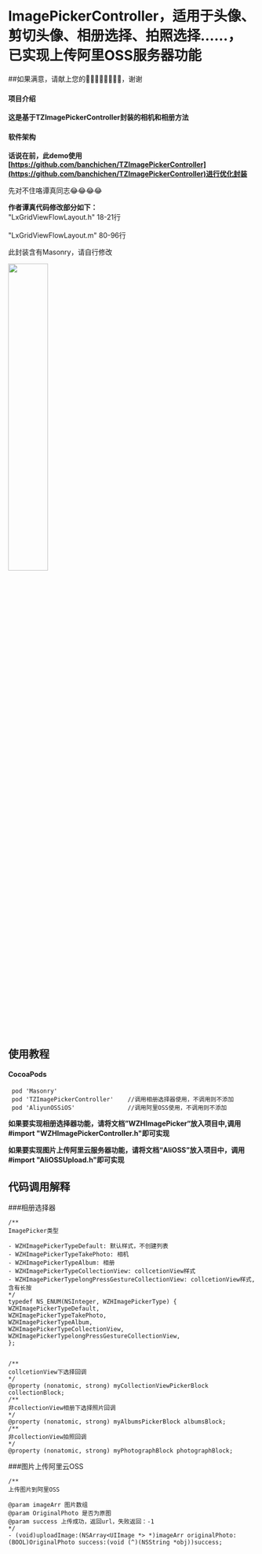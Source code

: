 # ImagePickerController，适用于头像、剪切头像、相册选择、拍照选择……，已实现上传阿里OSS服务器功能

##如果满意，请献上您的🌟🌟🌟🌟🌟🌟🌟🌟，谢谢
#### 项目介绍
**这是基于TZImagePickerController封装的相机和相册方法**

#### 软件架构
**话说在前，此demo使用[https://github.com/banchichen/TZImagePickerController](https://github.com/banchichen/TZImagePickerController)进行优化封装**

 先对不住咯谭真同志😂😂😂😂  

**作者谭真代码修改部分如下：**
<br>"LxGridViewFlowLayout.h"      18-21行</br>
<br>"LxGridViewFlowLayout.m"      80-96行</br>


此封装含有Masonry，请自行修改

<img src="https://github.com/WOHANGO/WZHImagePickerController/blob/master/imagepicker.png" width="40%" height="40%">


## 使用教程

#### CocoaPods
```objc
 pod 'Masonry'
 pod 'TZImagePickerController'    //调用相册选择器使用，不调用则不添加
 pod 'AliyunOSSiOS'               //调用阿里OSS使用，不调用则不添加
```
  **如果要实现相册选择器功能，请将文档”WZHImagePicker“放入项目中,调用#import "WZHImagePickerController.h"即可实现**

  **如果要实现图片上传阿里云服务器功能，请将文档“AliOSS”放入项目中，调用#import "AliOSSUpload.h"即可实现**


## 代码调用解释
###相册选择器
```objc
/**
ImagePicker类型

- WZHImagePickerTypeDefault: 默认样式，不创建列表
- WZHImagePickerTypeTakePhoto: 相机
- WZHImagePickerTypeAlbum: 相册
- WZHImagePickerTypeCollectionView: collcetionView样式
- WZHImagePickerTypelongPressGestureCollectionView: collcetionView样式,含有长按
*/
typedef NS_ENUM(NSInteger, WZHImagePickerType) {
WZHImagePickerTypeDefault,
WZHImagePickerTypeTakePhoto,
WZHImagePickerTypeAlbum,
WZHImagePickerTypeCollectionView,
WZHImagePickerTypelongPressGestureCollectionView,
};


/**
collcetionView下选择回调
*/
@property (nonatomic, strong) myCollectionViewPickerBlock collectionBlock;
/**
非collectionView相册下选择照片回调
*/
@property (nonatomic, strong) myAlbumsPickerBlock albumsBlock;
/**
非collectionView拍照回调
*/
@property (nonatomic, strong) myPhotographBlock photographBlock;

```

###图片上传阿里云OSS
```objc
/**
上传图片到阿里OSS

@param imageArr 图片数组
@param OriginalPhoto 是否为原图
@param success 上传成功，返回url，失败返回：-1
*/
- (void)uploadImage:(NSArray<UIImage *> *)imageArr originalPhoto:(BOOL)OriginalPhoto success:(void (^)(NSString *obj))success;

```

